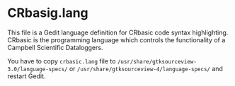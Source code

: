 # CRbasig.lang
This file is a Gedit language definition for CRbasic code syntax highlighting. CRbasic is the programming language which controls the functionality of a Campbell Scientific Dataloggers.

You have to copy `crbasic.lang` file to `/usr/share/gtksourceview-3.0/language-specs/` or `/usr/share/gtksourceview-4/language-specs/` and restart Gedit.
